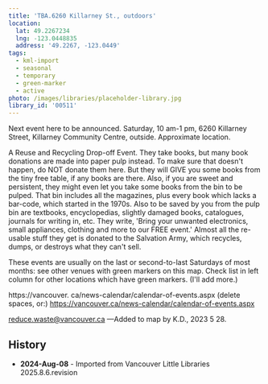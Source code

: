 ```yaml
---
title: 'TBA.6260 Killarney St., outdoors'
location:
  lat: 49.2267234
  lng: -123.0448835
  address: '49.2267, -123.0449'
tags:
  - kml-import
  - seasonal
  - temporary
  - green-marker
  - active
photo: /images/libraries/placeholder-library.jpg
library_id: '00511'
---
```

Next event here to be announced.
Saturday, 10 am-1 pm, 6260 Killarney Street, Killarney Community Centre, outside.
 Approximate location.

A Reuse and Recycling Drop-off Event.
They take books, but many book donations are made into paper pulp instead. To make sure that doesn't happen, do NOT donate them here. But they will GIVE you some books from the tiny free table, if any books are there. Also, if you are sweet and persistent, they might even let you take some books from the bin to be pulped. That bin includes all the magazines, plus every book which lacks a bar-code, which started in the 1970s. Also to be saved by you from the pulp bin are textbooks, encyclopedias, slightly damaged books, catalogues, journals for writing in, etc.
They write, 'Bring your unwanted electronics, small appliances, clothing and more to our FREE event.' Almost all the re-usable stuff they get is donated to the Salvation Army, which recycles, dumps, or destroys what they can't sell.

These events are usually on the last or second-to-last Saturdays of most months: see other venues with green markers on this map. Check list in left column for other locations which have green markers. (I'll add more.)

https://vancouver. ca/news-calendar/calendar-of-events.aspx (delete spaces, or:)
https://vancouver.ca/news-calendar/calendar-of-events.aspx

reduce.waste@vancouver.ca
—Added to map by K.D., 2023 5 28.

## History
- **2024-Aug-08** - Imported from Vancouver Little Libraries 2025.8.6.revision
